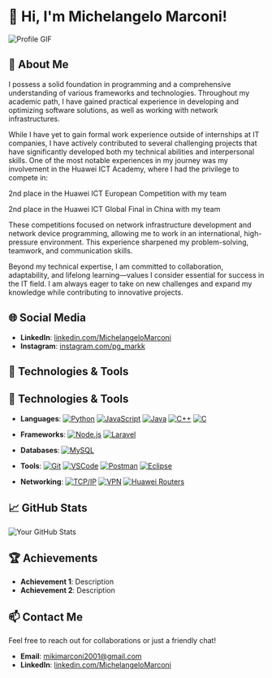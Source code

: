 # 👋 Hi, I'm Michelangelo Marconi!

![Profile GIF](URL_to_your_profile_gif)

## 🚀 About Me

I possess a solid foundation in programming and a comprehensive understanding of various frameworks and technologies. Throughout my academic path, I have gained practical experience in developing and optimizing software solutions, as well as working with network infrastructures.

While I have yet to gain formal work experience outside of internships at IT companies, I have actively contributed to several challenging projects that have significantly developed both my technical abilities and interpersonal skills. One of the most notable experiences in my journey was my involvement in the Huawei ICT Academy, where I had the privilege to compete in:

2nd place in the Huawei ICT European Competition with my team

2nd place in the Huawei ICT Global Final in China with my team

These competitions focused on network infrastructure development and network device programming, allowing me to work in an international, high-pressure environment. This experience sharpened my problem-solving, teamwork, and communication skills.

Beyond my technical expertise, I am committed to collaboration, adaptability, and lifelong learning—values I consider essential for success in the IT field. I am always eager to take on new challenges and expand my knowledge while contributing to innovative projects.

## 🌐 Social Media

- **LinkedIn**: [linkedin.com/MichelangeloMarconi](https://www.linkedin.com/in/michelangelo-marconi-9128942bb/)
- **Instagram**: [instagram.com/pg_markk](https://www.instagram.com/pg_markk/)

## 🔧 Technologies & Tools

## 🔧 Technologies & Tools

- **Languages**:
  [![Python](https://img.shields.io/badge/-Python-3776AB?style=for-the-badge&logo=python&logoColor=white&background=black)](https://www.python.org/)
  [![JavaScript](https://img.shields.io/badge/-JavaScript-F7DF1E?style=for-the-badge&logo=javascript&logoColor=black&background=black)](https://www.javascript.com/)
  [![Java](https://img.shields.io/badge/-Java-007396?style=for-the-badge&logo=java&logoColor=white&background=black)](https://www.oracle.com/java/)
  [![C++](https://img.shields.io/badge/-C%2B%2B-00599C?style=for-the-badge&logo=cplusplus&logoColor=white&background=black)](https://isocpp.org/)
  [![C](https://img.shields.io/badge/-C-A8B9CC?style=for-the-badge&logo=c&logoColor=white&background=black)](https://en.wikipedia.org/wiki/C_(programming_language))

- **Frameworks**:
  [![Node.js](https://img.shields.io/badge/-Node.js-339933?style=for-the-badge&logo=node.js&logoColor=white&background=black)](https://nodejs.org/)
  [![Laravel](https://img.shields.io/badge/-Laravel-FF2D20?style=for-the-badge&logo=laravel&logoColor=white&background=black)](https://laravel.com/)

- **Databases**:
  [![MySQL](https://img.shields.io/badge/-MySQL-4479A1?style=for-the-badge&logo=mysql&logoColor=white&background=black)](https://www.mysql.com/)

- **Tools**:
  [![Git](https://img.shields.io/badge/-Git-F05032?style=for-the-badge&logo=git&logoColor=white&background=black)](https://git-scm.com/)
  [![VSCode](https://img.shields.io/badge/-VS_Code-0078D4?style=for-the-badge&logo=visualstudiocode&logoColor=white&background=black)](https://code.visualstudio.com/)
  [![Postman](https://img.shields.io/badge/-Postman-FF6C37?style=for-the-badge&logo=postman&logoColor=white&background=black)](https://www.postman.com/)
  [![Eclipse](https://img.shields.io/badge/-Eclipse-2C2255?style=for-the-badge&logo=eclipse&logoColor=white&background=black)](https://www.eclipse.org/)

- **Networking**:
  [![TCP/IP](https://img.shields.io/badge/-TCP%2FIP-000000?style=for-the-badge&logo=linux&logoColor=white&background=black)](https://en.wikipedia.org/wiki/TCP/IP)
  [![VPN](https://img.shields.io/badge/-VPN-000000?style=for-the-badge&logo=openvpn&logoColor=white&background=black)](https://en.wikipedia.org/wiki/Virtual_private_network)
  [![Huawei Routers](https://img.shields.io/badge/-Huawei-FF0000?style=for-the-badge&logo=huawei&logoColor=white&background=black)](https://support.huawei.com/)

## 📈 GitHub Stats

![Your GitHub Stats](URL_to_your_github_stats_image)

## 🏆 Achievements

- **Achievement 1**: Description
- **Achievement 2**: Description

## 📫 Contact Me

Feel free to reach out for collaborations or just a friendly chat!

- **Email**: [mikimarconi2001@gmail.com](mailto:mikimarconi2001@gmail.com)
- **LinkedIn**: [linkedin.com/MichelangeloMarconi](https://www.linkedin.com/in/michelangelo-marconi-9128942bb/)
